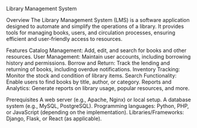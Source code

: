 Library Management System

Overview
The Library Management System (LMS) is a software application designed to automate and simplify the operations of a library. It provides tools for managing books, users, and circulation processes, ensuring efficient and user-friendly access to resources.

Features
Catalog Management: Add, edit, and search for books and other resources.
User Management: Maintain user accounts, including borrowing history and permissions.
Borrow and Return: Track the lending and returning of books, including overdue notifications.
Inventory Tracking: Monitor the stock and condition of library items.
Search Functionality: Enable users to find books by title, author, or category.
Reports and Analytics: Generate reports on library usage, popular resources, and more.

Prerequisites
A web server (e.g., Apache, Nginx) or local setup.
A database system (e.g., MySQL, PostgreSQL).
Programming languages: Python, PHP, or JavaScript (depending on the implementation).
Libraries/Frameworks: Django, Flask, or React (as applicable).
